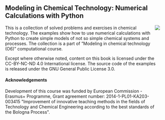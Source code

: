 ## Modeling in Chemical Technology: Numerical Calculations with Python

<img align="right" src="https://github.com/sbednarz/O6/raw/master/cover.png">

This is a collection of solved problems and exercises in chemical technology. The examples show how to use
numerical calculations with Python to create simple models of not so simple chemical systems and processes.
The collection is a part of ”Modeling in chemical technology (O6)” computational course.

Except where otherwise noted, content on this book is licensed under the CC-BY-NC-ND 4.0 International license. 
The source code of the examples is released under the GNU General Public License 3.0.


#### Acknowledgements
Development of this course was funded by European Commission - Erasmus+ Programme, Grant agreement
number: 2014-1-PL01-KA203-003415 "Improvement of innovative teaching methods in the fields of Technology
and Chemical Engineering according to the best standards of the Bologna Process".
